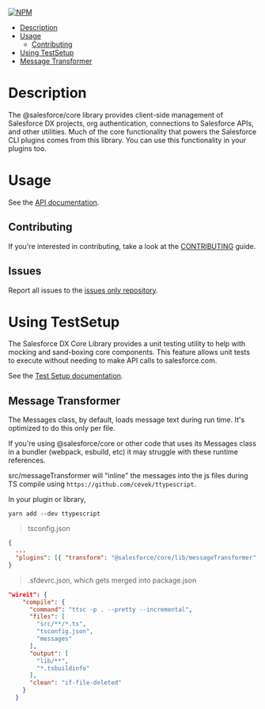 [![NPM](https://img.shields.io/npm/v/@salesforce/core.svg)](https://www.npmjs.com/package/@salesforce/core)

- [Description](#description)
- [Usage](#usage)
  - [Contributing](#contributing)
- [Using TestSetup](#using-testsetup)
- [Message Transformer](#message-transformer)

# Description

The @salesforce/core library provides client-side management of Salesforce DX projects, org authentication, connections to Salesforce APIs, and other utilities. Much of the core functionality that powers the Salesforce CLI plugins comes from this library. You can use this functionality in your plugins too.

# Usage

See the [API documentation](https://forcedotcom.github.io/sfdx-core/).

## Contributing

If you're interested in contributing, take a look at the [CONTRIBUTING](CONTRIBUTING.md) guide.

## Issues

Report all issues to the [issues only repository](https://github.com/forcedotcom/cli/issues).

# Using TestSetup

The Salesforce DX Core Library provides a unit testing utility to help with mocking and sand-boxing core components. This feature allows unit tests to execute without needing to make API calls to salesforce.com.

See the [Test Setup documentation](TEST_SETUP.md).

## Message Transformer

The Messages class, by default, loads message text during run time. It's optimized to do this only per file.

If you're using @salesforce/core or other code that uses its Messages class in a bundler (webpack, esbuild, etc) it may struggle with these runtime references.

src/messageTransformer will "inline" the messages into the js files during TS compile using `https://github.com/cevek/ttypescript`.

In your plugin or library,

`yarn add --dev ttypescript`

> tsconfig.json

```json
{
  ...
  "plugins": [{ "transform": "@salesforce/core/lib/messageTransformer", "import": "messageTransformer" }]
}
```

> .sfdevrc.json, which gets merged into package.json

```json
"wireit": {
    "compile": {
      "command": "ttsc -p . --pretty --incremental",
      "files": [
        "src/**/*.ts",
        "tsconfig.json",
        "messages"
      ],
      "output": [
        "lib/**",
        "*.tsbuildinfo"
      ],
      "clean": "if-file-deleted"
    }
  }

```
